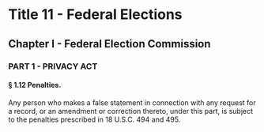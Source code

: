 
# Title 11 - Federal Elections
## Chapter I - Federal Election Commission
### PART 1 - PRIVACY ACT
#### § 1.12 Penalties.

Any person who makes a false statement in connection with any request for a record, or an amendment or correction thereto, under this part, is subject to the penalties prescribed in 18 U.S.C. 494 and 495.
